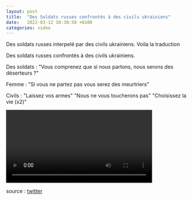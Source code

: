 ```yaml
---
layout: post
title:  "Des Soldats russes confrontés à des civils ukrainiens"
date:   2022-03-12 10:30:58 +0100
categories: video
---
```


Des soldats russes interpelé par des civils ukrainiens. Voila la traduction

Des soldats russes confrontés à des civils ukrainiens.

Des soldats : "Vous comprenez que si nous partons, nous serons des déserteurs ?"

Femme : "Si vous ne partez pas vous serez des meurtriers"

Civils : "Laissez vos armes" "Nous ne vous toucherons pas" "Choisissez la vie (x2)"

<video controls width="400">
    <source src="{{ site.baseurl }}/assets/videos/Russian-soldiers.webm"
            type="video/webm">
    <source src="{{ site.baseurl }}/assets/videos/Russian-soldiers.mp4"
            type="video/mp4">
    Sorry, your browser doesn't support embedded videos.
</video>

source : <a href="https://twitter.com/search?q=%23ukrainewar&src=typed_query">twitter</a>
